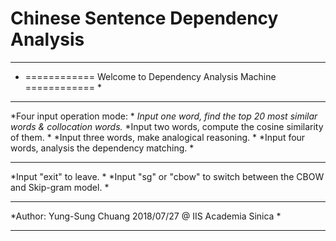 Chinese Sentence Dependency Analysis
===
*************************************************************************
* ============ Welcome to Dependency Analysis Machine ============      *
*************************************************************************
*Four input operation mode:                                             *
*Input one word, find the top 20 most similar words & collocation words.*
*Input two words, compute the cosine similarity of them.                *
*Input three words, make analogical reasoning.                          *
*Input four words, analysis the dependency matching.                    *
*************************************************************************
*Input "exit" to leave.                                                 *
*Input "sg" or "cbow" to switch between the CBOW and Skip-gram model.   *
*************************************************************************
*Author: Yung-Sung Chuang 2018/07/27 @ IIS  Academia Sinica             *
*************************************************************************